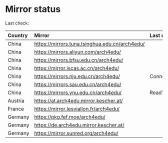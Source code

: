 <script src="./time.js"></script>
# Mirror status
Last check: <script type="text/javascript">localize(1680664760.8655977);</script>

|Country|Mirror|Last update|
|:------|:-----|:----------|
|China|https://mirrors.tuna.tsinghua.edu.cn/arch4edu/|<script type="text/javascript">localize(1680632903);</script>|
|China|https://mirrors.aliyun.com/arch4edu/|<script type="text/javascript">localize(1680577316);</script>|
|China|https://mirrors.bfsu.edu.cn/arch4edu/|<script type="text/javascript">localize(1680632903);</script>|
|China|https://mirror.iscas.ac.cn/arch4edu/|<script type="text/javascript">localize(1680632903);</script>|
|China|https://mirrors.nju.edu.cn/arch4edu/|ConnectTimeout|
|China|https://mirrors.sau.edu.cn/arch4edu/|<script type="text/javascript">localize(1673850842);</script>|
|China|https://mirrors.ynu.edu.cn/arch4edu/|ReadTimeout|
|Austria|https://at.arch4edu.mirror.kescher.at/|<script type="text/javascript">localize(1680632903);</script>|
|France|https://mirror.lesviallon.fr/arch4edu/|<script type="text/javascript">localize(1680632903);</script>|
|Germany|https://pkg.fef.moe/arch4edu/|<script type="text/javascript">localize(1680632903);</script>|
|Germany|https://de.arch4edu.mirror.kescher.at/|<script type="text/javascript">localize(1680632903);</script>|
|Germany|https://mirror.sunred.org/arch4edu/|<script type="text/javascript">localize(1680632903);</script>|

<script src="./tablefilter/tablefilter.js"></script>
<script src="./table.js"></script>
